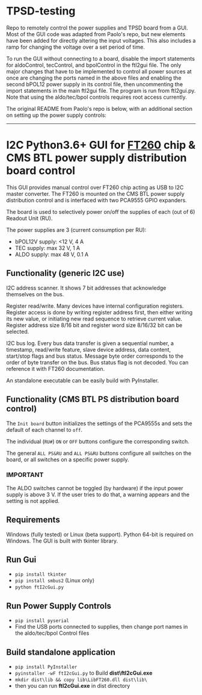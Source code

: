 # TPSD-testing
Repo to remotely control the power supplies and TPSD board from a GUI. Most of the GUI code was adapted from Paolo's repo, but new elements have been added for directly altering the input voltages. This also includes a ramp for changing the voltage over a set period of time. 

To run the GUI without connecting to a board, disable the import statements for aldoControl, tecControl, and bpolControl in the ftI2gui file. The only major changes that have to be implemented to control all power sources at once are changing the ports named in the above files and enabling the second bPOL12 power supply in its control file, then uncommenting the import statements in the main ftI2gui file. The program is run from ftI2gui.py. Note that using the aldo/tec/bpol controls requires root access currently.

The original README from Paolo's repo is below, with an additional section on setting up the power supply controls:
***
# I2C Python3.6+ GUI for [FT260](https://www.ftdichip.com/Products/ICs/FT260.html) chip & CMS BTL power supply distribution board control

This GUI provides manual control over FT260 chip acting as USB to I2C master converter.
The FT260 is mounted on the CMS BTL power supply distribution control and is interfaced with two PCA9555 GPIO expanders.

The board is used to selectively power on/off the supplies of each (out of 6) Readout Unit (RU).

The power supplies are 3 (current consumption per RU):
* bPOL12V supply: <12 V, 4 A 
* TEC supply: max 32 V, 1 A
* ALDO supply: max 48 V, 0.1 A

## Functionality (generic I2C use)

I2C address scanner. It shows 7 bit addresses that acknowledge themselves on the bus.

Register read/write. Many devices have internal configuration registers. Register access is done by writing register 
address first, then either writing its new value, or initiating new read sequence to retrieve current value.
Register address size 8/16 bit and register word size 8/16/32 bit can be selected.     

I2C bus log. Every bus data transfer is given a sequential number, a timestamp, read/write feature,
slave device address, data content, start/stop flags and bus status.
Message byte order corresponds to the order of byte transfer on the bus.
Bus status flag is not decoded. You can reference it with FT260 documentation.

An standalone executable can be easily build with PyInstaller.

## Functionality (CMS BTL PS distribution board control)

The `Init board` button initializes the settings of the PCA9555s and sets the default of each channel to `off`.

The individual (`RU#`) `ON` or `OFF` buttons configure the corresponding switch.

The general `ALL PS&RU` and `ALL PS&RU` buttons configure all switches on the board, or all switches on a specific
power supply.

### IMPORTANT

The ALDO switches cannot be toggled (by hardware) if the input power supply is above 3 V.
If the user tries to do that, a warning appears and the setting is not applied.

## Requirements

Windows (fully tested) or Linux (beta support). Python 64-bit is required on Windows.
The GUI is built with tkinter library.

## Run Gui

* `pip install tkinter`
* `pip install smbus2` (Linux only)
* `python ftI2cGui.py`

## Run Power Supply Controls

* `pip install pyserial`
* Find the USB ports connected to supplies, then change port names in the aldo/tec/bpol Control files
  
## Build standalone application

* `pip install PyInstaller`
* `pyinstaller -wF ftI2cGui.py` to Build **dist\ftI2cGui.exe**
* `mkdir dist\lib && copy lib\LibFT260.dll dist\lib\`
* then you can run **ftI2cGui.exe** in dist directory
